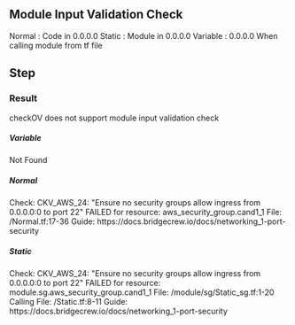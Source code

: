 <html>
<body>

<h2>Module Input Validation Check</h2>
Normal : Code in 0.0.0.0
Static : Module in 0.0.0.0
Variable : 0.0.0.0 When calling module from tf file

<h2>Step</h2>
<h3>Result</h3>
<p>checkOV does not support module input validation check</p>
<h5>Variable</h5>
Not Found

<h5>Normal</h5>
Check: CKV_AWS_24: "Ensure no security groups allow ingress from 0.0.0.0:0 to port 22"
	FAILED for resource: aws_security_group.cand1_1
	File: /Normal.tf:17-36
	Guide: https://docs.bridgecrew.io/docs/networking_1-port-security

<h5>Static</h5>
Check: CKV_AWS_24: "Ensure no security groups allow ingress from 0.0.0.0:0 to port 22"
	FAILED for resource: module.sg.aws_security_group.cand1_1
	File: /module/sg/Static_sg.tf:1-20
	Calling File: /Static.tf:8-11
	Guide: https://docs.bridgecrew.io/docs/networking_1-port-security

</body>
</html>
